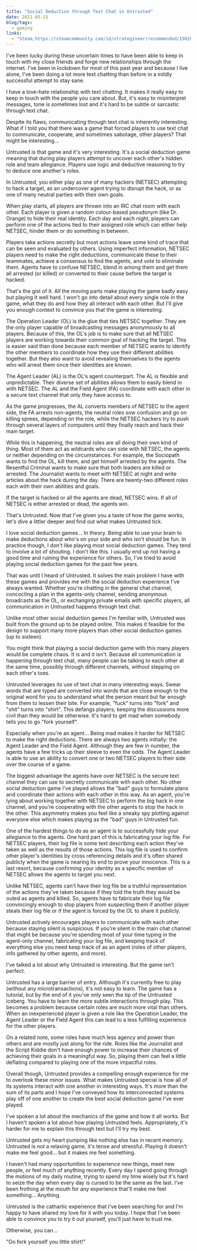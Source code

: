 ```yaml
---
title: "Social Deduction through Text Chat in Untrusted"
date: 2021-03-15
blog/tags:
  - gaming
links:
  - "Steam,https://steamcommunity.com/id/strategineer/recommended/1502660/"
---
```


I've been lucky during these uncertain times to have been able to keep in touch with my close friends and forge new relationships through the internet. I've been in lockdown for most of this past year and because I live alone, I've been doing a lot more text chatting than before in a mildly successful attempt to stay sane.

I have a love-hate relationship with text chatting. It makes it really easy to keep in touch with the people you care about. But, it's easy to misinterpret messages, tone is sometimes lost and it's hard to be subtle or sarcastic through text chat.

Despite its flaws, communicating through text chat is inherently interesting. What if I told you that there was a game that forced players to use text chat to communicate, cooperate, and sometimes sabotage, other players? That might be interesting...

Untrusted is that game and it's very interesting. It's a social deduction game meaning that during play players attempt to uncover each other's hidden role and team allegiance. Players use logic and deductive reasoning to try to deduce one another's roles.

In Untrusted, you either play as one of many hackers (NETSEC) attempting to hack a target, as an undercover agent trying to disrupt the hack, or as one of many neutral parties with their own goals.

When play starts, all players are thrown into an IRC chat room with each other. Each player is given a random colour-based pseudonym (like Dr. Orange) to hide their real identity. Each day and each night, players can perform one of the actions tied to their assigned role which can either help NETSEC, hinder them or do something in between.

Players take actions secretly but most actions leave some kind of trace that can be seen and evaluated by others. Using imperfect information, NETSEC players need to make the right deductions, communicate these to their teammates, achieve a consensus to find the agents, and vote to eliminate them. Agents have to confuse NETSEC, blend in among them and get them all arrested (or killed) or converted to their cause before the target is hacked.

That's the gist of it. All the moving parts make playing the game badly easy but playing it well hard. I won't go into detail about every single role in the game, what they do and how they all interact with each other. But I'll give you enough context to convince you that the game is interesting.

The Operation Leader (OL) is the glue that ties NETSEC together. They are the only player capable of broadcasting messages anonymously to all players. Because of this, the OL's job is to make sure that all NETSEC players are working towards their common goal of hacking the target. This is easier said than done because each member of NETSEC wants to identify the other members to coordinate how they use their different abilities together. But they also want to avoid revealing themselves to the agents who will arrest them once their identities are known.

The Agent Leader (AL) is the OL's agent counterpart. The AL is flexible and unpredictable. Their diverse set of abilities allows them to easily blend in with NETSEC. The AL and the Field Agent (FA) coordinate with each other in a secure text channel that only they have access to.

As the game progresses, the AL converts members of NETSEC to the agent side, the FA arrests non-agents, the neutral roles sow confusion and go on killing sprees, depending on the role, while the NETSEC hackers try to push through several layers of computers until they finally reach and hack their main target.

While this is happening, the neutral roles are all doing their own kind of thing. Most of them act as wildcards who can side with NETSEC, the agents or neither depending on the circumstances. For example, the Sociopath wants to find the OL, kill them, and get himself arrested by the agents. The Resentful Criminal wants to make sure that both leaders are killed or arrested. The Journalist wants to meet with NETSEC at night and write articles about the hack during the day. There are twenty-two different roles each with their own abilities and goals.

If the target is hacked or all the agents are dead, NETSEC wins. If all of NETSEC is either arrested or dead, the agents win.

That's Untrusted. Now that I've given you a taste of how the game works, let's dive a littler deeper and find out what makes Untrusted tick.

I love social deduction games... In theory. Being able to use your brain to make deductions about who's on your side and who isn't should be fun. In practice though, I don't like playing most social deduction games. They tend to involve a lot of shouting. I don't like this. I usually end up not having a good time and ruining the experience for others. So, I've tried to avoid playing social deduction games for the past few years.

That was until I heard of Untrusted. It solves the main problem I have with these games and provides me with the social deduction experience I've always wanted. Whether you're chatting in the general chat channel, concocting a plan in the agents-only channel, sending anonymous broadcasts as the OL, or exchanging private emails with specific players, all communication in Untrusted happens through text chat.

Unlike most other social deduction games I'm familiar with, Untrusted was built from the ground up to be played online. This makes it feasible for the design to support many more players than other social deduction games (up to sixteen).

You might think that playing a social deduction game with this many players would be complete chaos. It is and it isn't. Because all communication is happening through text chat, many people can be talking to each other at the same time, possibly through different channels, without stepping on each other's toes.

Untrusted leverages its use of text chat in many interesting ways. Swear words that are typed are converted into words that are close enough to the original word for you to understand what the person meant but far enough from them to lessen their bite. For example, "fuck" turns into "fork" and "shit" turns into "shirt". This defangs players; keeping the discussions more civil than they would be otherwise. It's hard to get mad when somebody tells you to go "fork yourself".

Especially when you're an agent… Being mad makes it harder for NETSEC to make the right deductions. There are always two agents initially: the Agent Leader and the Field Agent. Although they are few in number, the agents have a few tricks up their sleeve to even the odds. The Agent Leader is able to use an ability to convert one or two NETSEC players to their side over the course of a game.

The biggest advantage the agents have over NETSEC is the secure text channel they can use to secretly communicate with each other. No other social deduction game I've played allows the "bad" guys to formulate plans and coordinate their actions with each other in this way. As an agent, you're lying about working together with NETSEC to perform the big hack in one channel, and you're cooperating with the other agents to stop the hack in the other. This asymmetry makes you feel like a sneaky spy plotting against everyone else which makes playing as the "bad" guys in Untrusted fun.

One of the hardest things to do as an agent is to successfully hide your allegiance to the agents. One hard part of this is fabricating your log file. For NETSEC players, their log file is some text describing each action they've taken as well as the results of those actions. This log file is used to confirm other player's identities by cross referencing details and it's often shared publicly when the game is nearing its end to prove your innocence. This is a last resort, because confirming your identity as a specific member of NETSEC allows the agents to target you next.

Unlike NETSEC, agents can't have their log file be a truthful representation of the actions they've taken because if they told the truth they would be outed as agents and killed. So, agents have to fabricate their log file convincingly enough to stop players from suspecting them if another player steals their log file or if the agent is forced by the OL to share it publicly.

Untrusted actively encourages players to communicate with each other because staying silent is suspicious. If you're silent in the main chat channel that might be because you're spending most of your time typing in the agent-only channel, fabricating your log file, and keeping track of everything else you need keep track of as an agent (roles of other players, info gathered by other agents, and more).

I've talked a lot about why Untrusted is interesting. But the game isn't perfect.

Untrusted has a large barrier of entry. Although it's currently free to play (without any microtransactions), it's not easy to learn. The game has a tutorial, but by the end of it you've only seen the tip of the Untrusted iceberg. You have to learn the more subtle interactions through play. This becomes a problem because certain roles are much more vital than others. When an inexperienced player is given a role like the Operation Leader, the Agent Leader or the Field Agent this can lead to a less fulfilling experience for the other players.

On a related note, some roles have much less agency and power than others and are mostly just along for the ride. Roles like the Journalist and the Script Kiddie don't have enough power to increase their chances of achieving their goals in a meaningful way. So, playing them can feel a little deflating compared to playing one of the more impactful roles.

Overall though, Untrusted provides a compelling enough experience for me to overlook these minor issues. What makes Untrusted special is how all of its systems interact with one another in interesting ways. It's more than the sum of its parts and I hope I've conveyed how its interconnected systems play off of one another to create the best social deduction game I've ever played.

I've spoken a lot about the mechanics of the game and how it all works. But I haven't spoken a lot about how playing Untrusted feels. Appropriately, it's harder for me to explain this through text but I'll try my best.

Untrusted gets my heart pumping like nothing else has in recent memory. Untrusted is not a relaxing game, it's tense and stressful. Playing it doesn't make me feel good... but it makes me feel something.

I haven't had many opportunities to experience new things, meet new people, or feel much of anything recently. Every day I spend going through the motions of my daily routine, trying to spend my time wisely but it's hard to seize the day when every day is cursed to be the same as the last. I've been frothing at the mouth for any experience that'll make me feel something… Anything.

Untrusted is the cathartic experience that I've been searching for and I'm happy to have shared my love for it with you today. I hope that I've been able to convince you to try it out yourself, you'll just have to trust me.

Otherwise, you can...

"Go fork yourself you little shirt!"
